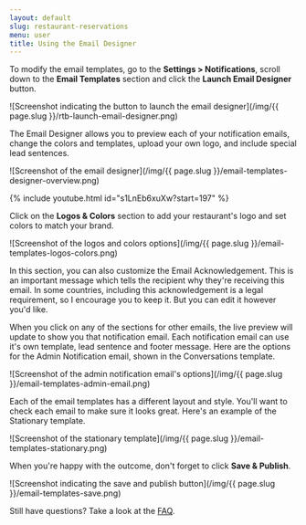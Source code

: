 ```yaml
---
layout: default
slug: restaurant-reservations
menu: user
title: Using the Email Designer
---
```

To modify the email templates, go to the **Settings > Notifications**, scroll down to the **Email Templates** section and click the **Launch Email Designer** button.

![Screenshot indicating the button to launch the email designer](/img/{{ page.slug }}/rtb-launch-email-designer.png)

The Email Designer allows you to preview each of your notification emails, change the colors and templates, upload your own logo, and include special lead sentences.

![Screenshot of the email designer](/img/{{ page.slug }}/email-templates-designer-overview.png)

{% include youtube.html id="s1LnEb6xuXw?start=197" %}

Click on the **Logos & Colors** section to add your restaurant's logo and set colors to match your brand.

![Screenshot of the logos and colors options](/img/{{ page.slug }}/email-templates-logos-colors.png)

In this section, you can also customize the Email Acknowledgement. This is an important message which tells the recipient why they're receiving this email. In some countries, including this acknowledgement is a legal requirement, so I encourage you to keep it. But you can edit it however you'd like.

When you click on any of the sections for other emails, the live preview will update to show you that notification email. Each notification email can use it's own template, lead sentence and footer message. Here are the options for the Admin Notification email, shown in the Conversations template.

![Screenshot of the admin notification email's options](/img/{{ page.slug }}/email-templates-admin-email.png)

Each of the email templates has a different layout and style. You'll want to check each email to make sure it looks great. Here's an example of the Stationary template.

![Screenshot of the stationary template](/img/{{ page.slug }}/email-templates-stationary.png)

When you're happy with the outcome, don't forget to click **Save & Publish**.

![Screenshot indicating the save and publish button](/img/{{ page.slug }}/email-templates-save.png)

Still have questions? Take a look at the [FAQ](faq).
